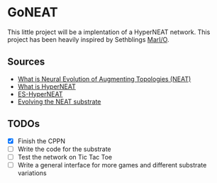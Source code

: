 # GoNEAT

This little project will be a implentation of a HyperNEAT network. 
This project has been heavily inspired by Sethblings [MarI/O](https://www.youtube.com/watch?v=qv6UVOQ0F44).

## Sources

* [What is Neural Evolution of Augmenting Topologies (NEAT)](http://nn.cs.utexas.edu/downloads/papers/stanley.ec02.pdf)
* [What is HyperNEAT](http://eplex.cs.ucf.edu/papers/stanley_alife09.pdf)
* [ES-HyperNEAT](http://eplex.cs.ucf.edu/papers/risi_gecco11.pdf)
* [Evolving the NEAT substrate](http://eplex.cs.ucf.edu/papers/risi_gecco10.pdf)

## TODOs

* [x] Finish the CPPN
* [ ] Write the code for the substrate
* [ ] Test the network on Tic Tac Toe
* [ ] Write a general interface for more games and different substrate variations